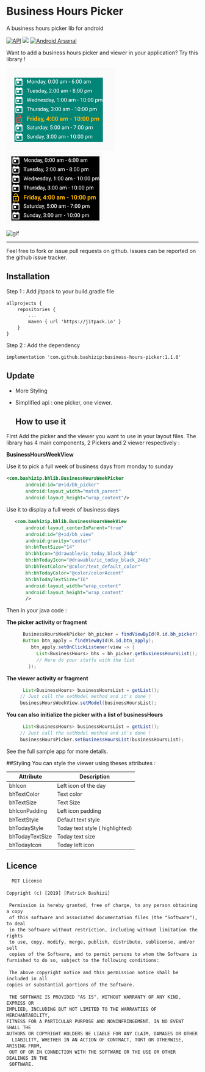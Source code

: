 # Business Hours Picker
A business hours picker lib for android

[![API](https://img.shields.io/badge/API-19%2B-brightgreen.svg?style=flat)](https://android-arsenal.com/api?level=19) [![](https://jitpack.io/v/bashizip/business-hours-picker.svg)](https://jitpack.io/#bashizip/business-hours-picker) [![Android Arsenal](https://img.shields.io/badge/Android%20Arsenal-Business%20Hours%20Picker-brightgreen.svg?style=flat)](https://android-arsenal.com/details/1/7540)

Want to add a business hours picker and viewer in your application? Try this library !

[![](https://raw.githubusercontent.com/bashizip/business-hours-picker/master/captures/Screenshot_20190419-140104.png)](https://raw.githubusercontent.com/bashizip/business-hours-picker/master/captures/Screenshot_20190419-140104.png)[![](https://raw.githubusercontent.com/bashizip/business-hours-picker/master/captures/Screenshot_20190419-140345.png)](https://raw.githubusercontent.com/bashizip/business-hours-picker/master/captures/Screenshot_20190419-140345.png)

![gif](https://github.com/bashizip/business-hours-picker/blob/master/captures/ezgif.com-resize.gif?raw=true)

------------
Feel free to fork or issue pull requests on github. Issues can be reported on the github issue tracker.

## Installation

Step 1 : Add jitpack to your build.gradle file



	allprojects {
		repositories {
			...
			maven { url 'https://jitpack.io' }
		}
	}



  Step 2 : Add the dependency



 	implementation 'com.github.bashizip:business-hours-picker:1.1.0'

## Update

- More Styling
- Simplified api : one picker, one viewer.

  ## How to use it


First  Add the picker and the viewer you want to use in your layout files. The library has 4 main components,
2 Pickers and 2 viewer respectively :

  **BusinessHoursWeekView**

  Use it to pick a full week of business days from monday to sunday
 ```xml
 <com.bashizip.bhlib.BusinessHoursWeekPicker
        android:id="@+id/bh_picker"
        android:layout_width="match_parent"
        android:layout_height="wrap_content"/>
```

   Use it to display a full week of business days

 ```xml
    <com.bashizip.bhlib.BusinessHoursWeekView
        android:layout_centerInParent="true"
        android:id="@+id/bh_view"
        android:gravity="center"
        bh:bhTextSize="14"
        bh:bhIcon="@drawable/ic_today_black_24dp"
        bh:bhTodayIcon="@drawable/ic_today_black_24dp"
        bh:bhTextColor="@color/text_default_color"
        bh:bhTodayColor="@color/colorAccent"
        bh:bhTodayTextSize="16"
        android:layout_width="wrap_content"
        android:layout_height="wrap_content"
        />
 ```

  Then in your java code :

  **The picker activity or fragment**

```java
	  BusinessHoursWeekPicker bh_picker = findViewById(R.id.bh_picker);
	  Button btn_apply = findViewById(R.id.btn_apply);
	     btn_apply.setOnClickListener(view -> {
		   List<BusinessHours> bhs = bh_picker.getBusinessHoursList();
		   // Here do your stuffs with the list
		});
 ```


   **The viewer activity or fragment**

  ```java
        List<BusinessHours> businessHoursList = getList();
       // Just call the setModel method and it's done !
       businessHoursWeekView.setModel(businessHoursList);
 ```

  **You can also initialize the picker with a list of businessHours**

  ```java
        List<BusinessHours> businessHoursList = getList();
       // Just call the setModel method and it's done !
       businessHoursPicker.setBusinessHoursList(businessHoursList);
 ```

See the full sample app for more details.

  ##Styling
You can style the viewer  using theses attributes :

| Attribute  | Description  |
| ------------ | ------------ |
| bhIcon  | Left icon of the day  |
|bhTextColor   |  Text color |
| bhTextSize  | Text Size  |
| bhIconPadding  | Left icon padding  |
|  bhTextStyle | Default text style   |
|  bhTodayStyle | Today  text style ( highlighted)   |
|  bhTodayTextSize | Today  text size|
| bhTodayIcon | Today left icon|





  ## Licence

      MIT License

   	Copyright (c) [2019] [Patrick Bashizi]

  	 Permission is hereby granted, free of charge, to any person obtaining a copy
  	 of this software and associated documentation files (the "Software"), to deal
  	 in the Software without restriction, including without limitation the rights
  	 to use, copy, modify, merge, publish, distribute, sublicense, and/or sell
  	 copies of the Software, and to permit persons to whom the Software is
   	furnished to do so, subject to the following conditions:

  	 The above copyright notice and this permission notice shall be included in all
   	copies or substantial portions of the Software.

  	 THE SOFTWARE IS PROVIDED "AS IS", WITHOUT WARRANTY OF ANY KIND, EXPRESS OR
   	IMPLIED, INCLUDING BUT NOT LIMITED TO THE WARRANTIES OF MERCHANTABILITY,
   	FITNESS FOR A PARTICULAR PURPOSE AND NONINFRINGEMENT. IN NO EVENT SHALL THE
   	AUTHORS OR COPYRIGHT HOLDERS BE LIABLE FOR ANY CLAIM, DAMAGES OR OTHER
 	  LIABILITY, WHETHER IN AN ACTION OF CONTRACT, TORT OR OTHERWISE, ARISING FROM,
  	 OUT OF OR IN CONNECTION WITH THE SOFTWARE OR THE USE OR OTHER DEALINGS IN THE
  	 SOFTWARE.











